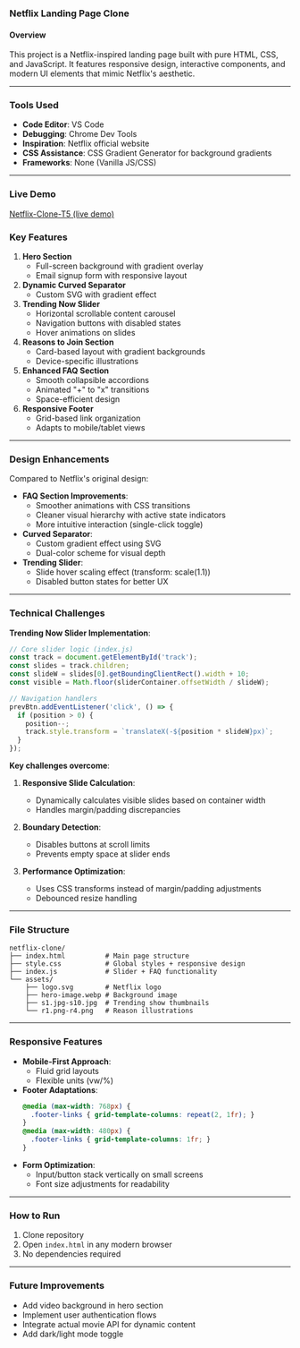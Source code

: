 ### Netflix Landing Page Clone

#### Overview
This project is a Netflix-inspired landing page built with pure HTML, CSS, and JavaScript. It features responsive design, interactive components, and modern UI elements that mimic Netflix's aesthetic.

---

### Tools Used
- **Code Editor**: VS Code
- **Debugging**: Chrome Dev Tools
- **Inspiration**: Netflix official website
- **CSS Assistance**: CSS Gradient Generator for background gradients
- **Frameworks**: None (Vanilla JS/CSS)

---

### Live Demo
[Netflix-Clone-T5 (live demo)](https://www.ali-amir-code.github.io/netflix-clone-t5)

### Key Features
1. **Hero Section**
   - Full-screen background with gradient overlay
   - Email signup form with responsive layout
2. **Dynamic Curved Separator**
   - Custom SVG with gradient effect
3. **Trending Now Slider**
   - Horizontal scrollable content carousel
   - Navigation buttons with disabled states
   - Hover animations on slides
4. **Reasons to Join Section**
   - Card-based layout with gradient backgrounds
   - Device-specific illustrations
5. **Enhanced FAQ Section**
   - Smooth collapsible accordions
   - Animated "+" to "x" transitions
   - Space-efficient design
6. **Responsive Footer**
   - Grid-based link organization
   - Adapts to mobile/tablet views

---

### Design Enhancements
Compared to Netflix's original design:
- **FAQ Section Improvements**:
  - Smoother animations with CSS transitions
  - Cleaner visual hierarchy with active state indicators
  - More intuitive interaction (single-click toggle)
- **Curved Separator**:
  - Custom gradient effect using SVG
  - Dual-color scheme for visual depth
- **Trending Slider**:
  - Slide hover scaling effect (transform: scale(1.1))
  - Disabled button states for better UX

---

### Technical Challenges
**Trending Now Slider Implementation**:
```javascript
// Core slider logic (index.js)
const track = document.getElementById('track');
const slides = track.children;
const slideW = slides[0].getBoundingClientRect().width + 10;
const visible = Math.floor(sliderContainer.offsetWidth / slideW);

// Navigation handlers
prevBtn.addEventListener('click', () => {
  if (position > 0) {
    position--;
    track.style.transform = `translateX(-${position * slideW}px)`;
  }
});
```
**Key challenges overcome**:
1. **Responsive Slide Calculation**:
   - Dynamically calculates visible slides based on container width
   - Handles margin/padding discrepancies

2. **Boundary Detection**:
   - Disables buttons at scroll limits
   - Prevents empty space at slider ends

3. **Performance Optimization**:
   - Uses CSS transforms instead of margin/padding adjustments
   - Debounced resize handling

---

### File Structure
```
netflix-clone/
├── index.html          # Main page structure
├── style.css           # Global styles + responsive design
├── index.js            # Slider + FAQ functionality
└── assets/
    ├── logo.svg        # Netflix logo
    ├── hero-image.webp # Background image
    ├── s1.jpg-s10.jpg  # Trending show thumbnails
    └── r1.png-r4.png   # Reason illustrations
```

---

### Responsive Features
- **Mobile-First Approach**:
  - Fluid grid layouts
  - Flexible units (vw/%)
- **Footer Adaptations**:
  ```css
  @media (max-width: 768px) {
    .footer-links { grid-template-columns: repeat(2, 1fr); }
  }
  @media (max-width: 480px) {
    .footer-links { grid-template-columns: 1fr; }
  }
  ```
- **Form Optimization**:
  - Input/button stack vertically on small screens
  - Font size adjustments for readability

---

### How to Run
1. Clone repository
2. Open `index.html` in any modern browser
3. No dependencies required

---

### Future Improvements
- Add video background in hero section
- Implement user authentication flows
- Integrate actual movie API for dynamic content
- Add dark/light mode toggle
